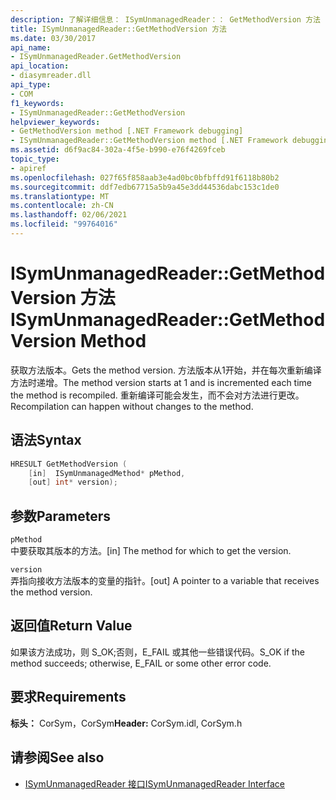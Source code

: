 ```yaml
---
description: 了解详细信息： ISymUnmanagedReader：： GetMethodVersion 方法
title: ISymUnmanagedReader::GetMethodVersion 方法
ms.date: 03/30/2017
api_name:
- ISymUnmanagedReader.GetMethodVersion
api_location:
- diasymreader.dll
api_type:
- COM
f1_keywords:
- ISymUnmanagedReader::GetMethodVersion
helpviewer_keywords:
- GetMethodVersion method [.NET Framework debugging]
- ISymUnmanagedReader::GetMethodVersion method [.NET Framework debugging]
ms.assetid: d6f9ac84-302a-4f5e-b990-e76f4269fceb
topic_type:
- apiref
ms.openlocfilehash: 027f65f858aab3e4ad0bc0bfbffd91f6118b80b2
ms.sourcegitcommit: ddf7edb67715a5b9a45e3dd44536dabc153c1de0
ms.translationtype: MT
ms.contentlocale: zh-CN
ms.lasthandoff: 02/06/2021
ms.locfileid: "99764016"
---
```

# <a name="isymunmanagedreadergetmethodversion-method"></a><span data-ttu-id="a867d-103">ISymUnmanagedReader::GetMethodVersion 方法</span><span class="sxs-lookup"><span data-stu-id="a867d-103">ISymUnmanagedReader::GetMethodVersion Method</span></span>

<span data-ttu-id="a867d-104">获取方法版本。</span><span class="sxs-lookup"><span data-stu-id="a867d-104">Gets the method version.</span></span> <span data-ttu-id="a867d-105">方法版本从1开始，并在每次重新编译方法时递增。</span><span class="sxs-lookup"><span data-stu-id="a867d-105">The method version starts at 1 and is incremented each time the method is recompiled.</span></span> <span data-ttu-id="a867d-106">重新编译可能会发生，而不会对方法进行更改。</span><span class="sxs-lookup"><span data-stu-id="a867d-106">Recompilation can happen without changes to the method.</span></span>  
  
## <a name="syntax"></a><span data-ttu-id="a867d-107">语法</span><span class="sxs-lookup"><span data-stu-id="a867d-107">Syntax</span></span>  
  
```cpp  
HRESULT GetMethodVersion (  
    [in]  ISymUnmanagedMethod* pMethod,  
    [out] int* version);  
```  
  
## <a name="parameters"></a><span data-ttu-id="a867d-108">参数</span><span class="sxs-lookup"><span data-stu-id="a867d-108">Parameters</span></span>  

 `pMethod`  
 <span data-ttu-id="a867d-109">中要获取其版本的方法。</span><span class="sxs-lookup"><span data-stu-id="a867d-109">[in] The method for which to get the version.</span></span>  
  
 `version`  
 <span data-ttu-id="a867d-110">弄指向接收方法版本的变量的指针。</span><span class="sxs-lookup"><span data-stu-id="a867d-110">[out] A pointer to a variable that receives the method version.</span></span>  
  
## <a name="return-value"></a><span data-ttu-id="a867d-111">返回值</span><span class="sxs-lookup"><span data-stu-id="a867d-111">Return Value</span></span>  

 <span data-ttu-id="a867d-112">如果该方法成功，则 S_OK;否则，E_FAIL 或其他一些错误代码。</span><span class="sxs-lookup"><span data-stu-id="a867d-112">S_OK if the method succeeds; otherwise, E_FAIL or some other error code.</span></span>  
  
## <a name="requirements"></a><span data-ttu-id="a867d-113">要求</span><span class="sxs-lookup"><span data-stu-id="a867d-113">Requirements</span></span>  

 <span data-ttu-id="a867d-114">**标头：** CorSym，CorSym</span><span class="sxs-lookup"><span data-stu-id="a867d-114">**Header:** CorSym.idl, CorSym.h</span></span>  
  
## <a name="see-also"></a><span data-ttu-id="a867d-115">请参阅</span><span class="sxs-lookup"><span data-stu-id="a867d-115">See also</span></span>

- [<span data-ttu-id="a867d-116">ISymUnmanagedReader 接口</span><span class="sxs-lookup"><span data-stu-id="a867d-116">ISymUnmanagedReader Interface</span></span>](isymunmanagedreader-interface.md)
